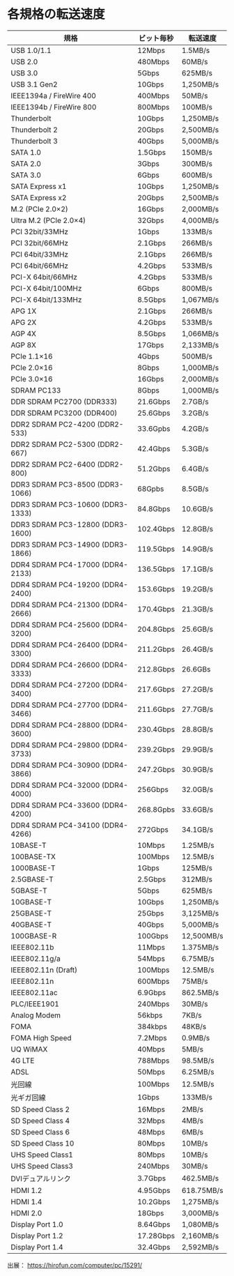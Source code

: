 # 各規格の転送速度

| 規格 | ビット毎秒 | 転送速度 |
|--------|----------------|--------------|
| USB 1.0/1.1 | 12Mbps | 1.5MB/s |
| USB 2.0 | 480Mbps | 60MB/s |
| USB 3.0 | 5Gbps | 625MB/s |
| USB 3.1 Gen2 | 10Gbps | 1,250MB/s |
| IEEE1394a / FireWire 400 | 400Mbps | 50MB/s |
| IEEE1394b / FireWire 800 | 800Mbps | 100MB/s |
| Thunderbolt | 10Gbps | 1,250MB/s |
| Thunderbolt 2 | 20Gbps | 2,500MB/s |
| Thunderbolt 3 | 40Gbps | 5,000MB/s |
| SATA 1.0 | 1.5Gbps | 150MB/s |
| SATA 2.0 | 3Gbps | 300MB/s |
| SATA 3.0 | 6Gbps | 600MB/s |
| SATA Express x1 | 10Gbps | 1,250MB/s |
| SATA Express x2 | 20Gbps | 2,500MB/s |
| M.2 (PCIe 2.0×2) | 16Gbps | 2,000MB/s |
| Ultra M.2 (PCIe 2.0×4) | 32Gbps | 4,000MB/s |
| PCI 32bit/33MHz | 1Gbps | 133MB/s |
| PCI 32bit/66MHz | 2.1Gbps | 266MB/s |
| PCI 64bit/33MHz | 2.1Gbps | 266MB/s |
| PCI 64bit/66MHz | 4.2Gbps | 533MB/s |
| PCI-X 64bit/66MHz | 4.2Gbps | 533MB/s |
| PCI-X 64bit/100MHz | 6Gbps | 800MB/s |
| PCI-X 64bit/133MHz | 8.5Gbps | 1,067MB/s |
| APG 1X | 2.1Gbps | 266MB/s |
| APG 2X | 4.2Gbps | 533MB/s |
| AGP 4X | 8.5Gbps | 1,066MB/s |
| AGP 8X | 17Gbps | 2,133MB/s |
| PCIe 1.1×16 | 4Gbps | 500MB/s |
| PCIe 2.0×16 | 8Gbps | 1,000MB/s |
| PCIe 3.0×16 | 16Gbps | 2,000MB/s |
| SDRAM PC133 | 8Gbps | 1,000MB/s |
| DDR SDRAM PC2700 (DDR333) | 21.6Gbps | 2.7GB/s |
| DDR SDRAM PC3200 (DDR400) | 25.6Gbps | 3.2GB/s |
| DDR2 SDRAM PC2-4200 (DDR2-533) | 33.6Gpbs | 4.2GB/s |
| DDR2 SDRAM PC2-5300 (DDR2-667) | 42.4Gbps | 5.3GB/s |
| DDR2 SDRAM PC2-6400 (DDR2-800) | 51.2Gbps | 6.4GB/s |
| DDR3 SDRAM PC3-8500 (DDR3-1066) | 68Gpbs | 8.5GB/s |
| DDR3 SDRAM PC3-10600 (DDR3-1333) | 84.8Gbps | 10.6GB/s |
| DDR3 SDRAM PC3-12800 (DDR3-1600) | 102.4Gbps | 12.8GB/s |
| DDR3 SDRAM PC3-14900 (DDR3-1866) | 119.5Gbps | 14.9GB/s |
| DDR4 SDRAM PC4-17000 (DDR4-2133) | 136.5Gbps | 17.1GB/s |
| DDR4 SDRAM PC4-19200 (DDR4-2400) | 153.6Gbps | 19.2GB/s |
| DDR4 SDRAM PC4-21300 (DDR4-2666) | 170.4Gbps | 21.3GB/s |
| DDR4 SDRAM PC4-25600 (DDR4-3200) | 204.8Gbps | 25.6GB/s |
| DDR4 SDRAM PC4-26400 (DDR4-3300) | 211.2Gbps | 26.4GB/s |
| DDR4 SDRAM PC4-26600 (DDR4-3333) | 212.8Gbps | 26.6GBs |
| DDR4 SDRAM PC4-27200 (DDR4-3400) | 217.6Gbps | 27.2GB/s |
| DDR4 SDRAM PC4-27700 (DDR4-3466) | 211.6Gbps | 27.7GB/s |
| DDR4 SDRAM PC4-28800 (DDR4-3600) | 230.4Gbps | 28.8GB/s |
| DDR4 SDRAM PC4-29800 (DDR4-3733) | 239.2Gbps | 29.9GB/s |
| DDR4 SDRAM PC4-30900 (DDR4-3866) | 247.2Gbps | 30.9GB/s |
| DDR4 SDRAM PC4-32000 (DDR4-4000) | 256Gbps | 32.0GB/s |
| DDR4 SDRAM PC4-33600 (DDR4-4200) | 268.8Gpbs | 33.6GB/s |
| DDR4 SDRAM PC4-34100 (DDR4-4266) | 272Gbps | 34.1GB/s |
| 10BASE-T | 10Mbps | 1.25MB/s |
| 100BASE-TX | 100Mbps | 12.5MB/s |
| 1000BASE-T | 1Gbps | 125MB/s |
| 2.5GBASE-T | 2.5Gbps | 312MB/s |
| 5GBASE-T | 5Gbps | 625MB/s |
| 10GBASE-T | 10Gbps | 1,250MB/s |
| 25GBASE-T | 25Gbps | 3,125MB/s |
| 40GBASE-T | 40Gbps | 5,000MB/s |
| 100GBASE-R | 100Gbps | 12,500MB/s |
| IEEE802.11b | 11Mbps | 1.375MB/s |
| IEEE802.11g/a | 54Mbps | 6.75MB/s |
| IEEE802.11n (Draft) | 100Mbps | 12.5MB/s |
| IEEE802.11n | 600Mbps | 75MB/s |
| IEEE802.11ac | 6.9Gbps | 862.5MB/s |
| PLC/IEEE1901 | 240Mbps | 30MB/s |
| Analog Modem | 56kbps | 7KB/s |
| FOMA | 384kbps | 48KB/s |
| FOMA High Speed | 7.2Mbps | 0.9MB/s |
| UQ WiMAX | 40Mbps | 5MB/s |
| 4G LTE | 788Mbps | 98.5MB/s |
| ADSL | 50Mbps | 6.25MB/s |
| 光回線 | 100Mbps | 12.5MB/s |
| 光ギガ回線 | 1Gbps | 133MB/s |
| SD Speed Class 2 | 16Mbps | 2MB/s |
| SD Speed Class 4 | 32Mbps | 4MB/s |
| SD Speed Class 6 | 48Mbps | 6MB/s |
| SD Speed Class 10 | 80Mbps | 10MB/s |
| UHS Speed Class1 | 80Mbps | 10MB/s |
| UHS Speed Class3 | 240Mbps | 30MB/s |
| DVIデュアルリンク | 3.7Gbps | 462.5MB/s |
| HDMI 1.2 | 4.95Gbps | 618.75MB/s |
| HDMI 1.4 | 10.2Gbps | 1,275MB/s |
| HDMI 2.0 | 18Gbps | 3,000MB/s |
| Display Port 1.0 | 8.64Gbps | 1,080MB/s |
| Display Port 1.2 | 17.28Gbps | 2,160MB/s |
| Display Port 1.4 | 32.4Gbps | 2,592MB/s |

出展： https://hirofun.com/computer/pc/15291/
